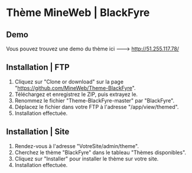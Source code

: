 # Thème MineWeb | BlackFyre

## Demo
Vous pouvez trouvez une demo du thème ici ---> http://51.255.117.78/

## Installation | FTP
1. Cliquez sur "Clone or download" sur la page "https://github.com/MineWeb/Theme-BlackFyre".
2. Téléchargez et enregistrez le ZIP, puis extrayez le.
3. Renommez le fichier "Theme-BlackFyre-master" par "BlackFyre".
4. Déplacez le fichier dans votre FTP à l'adresse "/app/view/themed".
5. Installation effectuée.

## Installation | Site
1. Rendez-vous à l'adresse "VotreSite/admin/theme".
2. Cherchez le thème "BlackFyre" dans le tableau "Thèmes disponibles".
3. Cliquez sur "Installer" pour installer le thème sur votre site.
4. Installation effectuée.